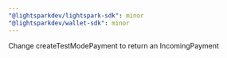 ```yaml
---
"@lightsparkdev/lightspark-sdk": minor
"@lightsparkdev/wallet-sdk": minor
---
```


Change createTestModePayment to return an IncomingPayment
